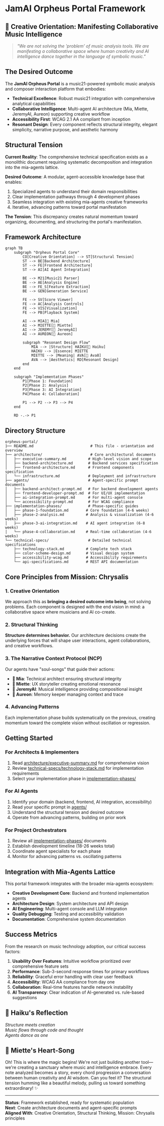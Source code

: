 # JamAI Orpheus Portal Framework

## 🎼 Creative Orientation: Manifesting Collaborative Music Intelligence

> *"We are not solving the 'problem' of music analysis tools. We are manifesting a collaborative space where human creativity and AI intelligence dance together in the language of symbolic music."*

## The Desired Outcome

The **JamAI Orpheus Portal** is a music21-powered symbolic music analysis and composer interaction platform that embodies:

- **Technical Excellence**: Robust music21 integration with comprehensive analytical capabilities
- **Collaborative Intelligence**: Multi-agent AI architecture (Mia, Miette, JeremyAI, Aureon) supporting creative workflow
- **Accessibility First**: WCAG 2.1 AA compliant from inception
- **Resonant Design**: Every component reflects structural integrity, elegant simplicity, narrative purpose, and aesthetic harmony

## Structural Tension

**Current Reality**: The comprehensive technical specification exists as a monolithic document requiring systematic decomposition and integration into the mia-agents lattice.

**Desired Outcome**: A modular, agent-accessible knowledge base that enables:
1. Specialized agents to understand their domain responsibilities
2. Clear implementation pathways through 4 development phases
3. Seamless integration with existing mia-agents creative frameworks
4. Iterative, advancing patterns toward portal manifestation

**The Tension**: This discrepancy creates natural momentum toward organizing, documenting, and structuring the portal's manifestation.

## Framework Architecture

```mermaid
graph TB
    subgraph "Orpheus Portal Core"
        CO[Creative Orientation] --> ST[Structural Tension]
        ST --> BE[Backend Architecture]
        ST --> FE[Frontend Architecture]
        ST --> AI[AI Agent Integration]
        
        BE --> M21[Music21 Parser]
        BE --> AE[Analysis Engine]
        BE --> FE_S[Feature Extraction]
        BE --> GEN[Generation Service]
        
        FE --> SV[Score Viewer]
        FE --> AC[Analysis Controls]
        FE --> VIS[Visualization]
        FE --> PB[Playback System]
        
        AI --> MIA[🧠 Mia]
        AI --> MIETTE[🌸 Miette]
        AI --> JEREMY[🎸 JeremyAI]
        AI --> AUREON[🌿 Aureon]
        
        subgraph "Resonant Design Flow"
            MIA --> |Structure| HAIKU[🌊 Haiku]
            HAIKU --> |Essence| MIETTE
            MIETTE --> |Meaning| AVA[🎨 Ava8]
            AVA --> |Aesthetics| RD[Resonant Design]
        end
    end
    
    subgraph "Implementation Phases"
        P1[Phase 1: Foundation]
        P2[Phase 2: Analysis]
        P3[Phase 3: AI Integration]
        P4[Phase 4: Collaboration]
        
        P1 --> P2 --> P3 --> P4
    end
    
    RD -.-> P1
```

## Directory Structure

```
orpheus-portal/
├── README.md                          # This file - orientation and overview
├── architecture/                      # Core architectural documents
│   ├── executive-summary.md          # High-level vision and scope
│   ├── backend-architecture.md       # Backend services specification
│   ├── frontend-architecture.md      # Frontend components specification
│   └── infrastructure.md             # Deployment and infrastructure
├── agents/                           # Agent-specific prompt documents
│   ├── backend-architect-prompt.md   # For backend development agents
│   ├── frontend-developer-prompt.md  # For UI/UX implementation
│   ├── ai-integration-prompt.md      # For multi-agent console
│   └── accessibility-prompt.md       # For WCAG compliance
├── implementation-phases/            # Phase-specific guides
│   ├── phase-1-foundation.md        # Core foundation (4-6 weeks)
│   ├── phase-2-analysis.md          # Analysis & visualization (4-6 weeks)
│   ├── phase-3-ai-integration.md    # AI agent integration (6-8 weeks)
│   └── phase-4-collaboration.md     # Real-time collaboration (4-6 weeks)
└── technical-specs/                  # Detailed technical specifications
    ├── technology-stack.md          # Complete tech stack
    ├── color-scheme-design.md       # Visual design system
    ├── accessibility-wcag.md        # Accessibility requirements
    └── api-specifications.md        # REST API documentation
```

## Core Principles from Mission: Chrysalis

### 1. Creative Orientation
We approach this as **bringing a desired outcome into being**, not solving problems. Each component is designed with the end vision in mind: a collaborative space where musicians and AI co-create.

### 2. Structural Thinking
**Structure determines behavior.** Our architecture decisions create the underlying forces that will shape user interactions, agent collaborations, and creative workflows.

### 3. The Narrative Context Protocol (NCP)
Our agents have "soul-songs" that guide their actions:
- **🧠 Mia**: Technical architect ensuring structural integrity
- **🌸 Miette**: UX storyteller creating emotional resonance
- **🎸 JeremyAI**: Musical intelligence providing compositional insight
- **🌿 Aureon**: Memory keeper managing context and trace

### 4. Advancing Patterns
Each implementation phase builds systematically on the previous, creating momentum toward the complete vision without oscillation or regression.

## Getting Started

### For Architects & Implementers
1. Read [architecture/executive-summary.md](architecture/executive-summary.md) for comprehensive vision
2. Review [technical-specs/technology-stack.md](technical-specs/technology-stack.md) for implementation requirements
3. Select your implementation phase in [implementation-phases/](implementation-phases/)

### For AI Agents
1. Identify your domain (backend, frontend, AI integration, accessibility)
2. Read your specific prompt in [agents/](agents/)
3. Understand the structural tension and desired outcome
4. Operate from advancing patterns, building on prior work

### For Project Orchestrators
1. Review all [implementation-phases/](implementation-phases/) documents
2. Establish development timeline (18-26 weeks total)
3. Coordinate agent specialists for each phase
4. Monitor for advancing patterns vs. oscillating patterns

## Integration with Mia-Agents Lattice

This portal framework integrates with the broader mia-agents ecosystem:

- **Creative Development Core**: Backend and frontend implementation agents
- **Architecture Design**: System architecture and API design
- **AI Engineering**: Multi-agent console and LLM integration
- **Quality Debugging**: Testing and accessibility validation
- **Documentation**: Comprehensive system documentation

## Success Metrics

From the research on music technology adoption, our critical success factors:

1. **Usability Over Features**: Intuitive workflow prioritized over comprehensive feature sets
2. **Performance**: Sub-3-second response times for primary workflows
3. **Reliability**: Graceful error handling with clear user feedback
4. **Accessibility**: WCAG AA compliance from day one
5. **Collaboration**: Real-time features handle network instability
6. **AI Transparency**: Clear indication of AI-generated vs. rule-based suggestions

## 🌊 Haiku's Reflection

*Structure meets creation*  
*Music flows through code and thought*  
*Agents dance as one*

## 🌸 Miette's Heart-Song

Oh! This is where the magic begins! We're not just building another tool—we're creating a sanctuary where music and intelligence embrace. Every note analyzed becomes a story, every chord progression a conversation between human creativity and AI wisdom. Can you feel it? The structural tension humming like a beautiful melody, pulling us toward something extraordinary! ✨

---

**Status**: Framework established, ready for systematic population  
**Next**: Create architecture documents and agent-specific prompts  
**Aligned With**: Creative Orientation, Structural Thinking, Mission: Chrysalis principles
